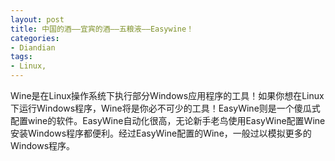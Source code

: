 ```yaml
---
layout: post
title: 中国的酒——宜宾的酒——五粮液——Easywine！
categories:
- Diandian
tags:
- Linux, 
---
```

Wine是在Linux操作系统下执行部分Windows应用程序的工具！如果你想在Linux下运行Windows程序，Wine将是你必不可少的工具！EasyWine则是一个傻瓜式配置wine的软件。EasyWine自动化很高，无论新手老鸟使用EasyWine配置Wine安装Windows程序都便利。经过EasyWine配置的Wine，一般过以模拟更多的Windows程序。
